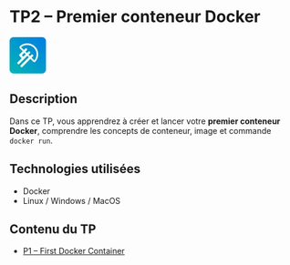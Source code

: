 # TP2 – Premier conteneur Docker

![LaMeDuSe_LOGO](./img/LaMeDuSe_logo.webp)

## Description
Dans ce TP, vous apprendrez à créer et lancer votre **premier conteneur Docker**, comprendre les concepts de conteneur, image et commande `docker run`.

## Technologies utilisées
- Docker
- Linux / Windows / MacOS

## Contenu du TP
- [P1 – First Docker Container](P1-FirstDockerContainer.md)
